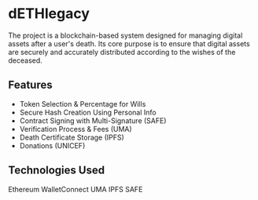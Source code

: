 # dETHlegacy

The project is a blockchain-based system designed for managing digital assets after a user's death. Its core purpose is to ensure that digital assets are securely and accurately distributed according to the wishes of the deceased.

## Features

- Token Selection & Percentage for Wills
- Secure Hash Creation Using Personal Info 
- Contract Signing with Multi-Signature (SAFE)
- Verification Process & Fees (UMA)
- Death Certificate Storage (IPFS)
- Donations (UNICEF)

## Technologies Used

Ethereum
WalletConnect
UMA
IPFS
SAFE
